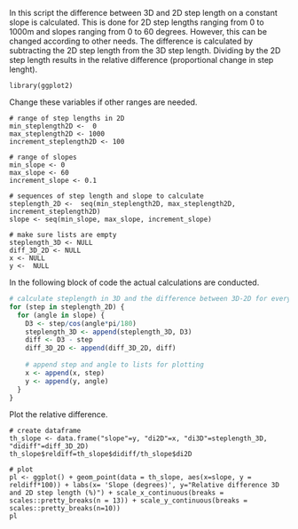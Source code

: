 
In this script the difference between 3D and 2D step length on a constant slope is calculated. This is done for 2D step lengths ranging from 0 to 1000m and slopes ranging from 0 to 60 degrees. However, this can be changed according to other needs. The difference is calculated by subtracting the 2D step length from the 3D step length. Dividing by the 2D step length results in the relative difference (proportional change in step lenght).

```
library(ggplot2)
```

Change these variables if other ranges are needed. 

```
# range of step lengths in 2D
min_steplength2D <-  0
max_steplength2D <- 1000
increment_steplength2D <- 100

# range of slopes
min_slope <- 0
max_slope <- 60
increment_slope <- 0.1

# sequences of step length and slope to calculate
steplength_2D <-  seq(min_steplength2D, max_steplength2D, increment_steplength2D)
slope <- seq(min_slope, max_slope, increment_slope)

# make sure lists are empty
steplength_3D <- NULL
diff_3D_2D <- NULL
x <- NULL
y <-  NULL
```

In the following block of code the actual calculations are conducted. 

```R
# calculate steplength in 3D and the difference between 3D-2D for every combination
for (step in steplength_2D) {
  for (angle in slope) {
    D3 <- step/cos(angle*pi/180)
    steplength_3D <- append(steplength_3D, D3)
    diff <- D3 - step
    diff_3D_2D <- append(diff_3D_2D, diff)
    
    # append step and angle to lists for plotting
    x <- append(x, step)
    y <- append(y, angle)
  }
}
```

Plot the relative difference.

```
# create dataframe
th_slope <- data.frame("slope"=y, "di2D"=x, "di3D"=steplength_3D, "didiff"=diff_3D_2D)
th_slope$reldiff=th_slope$didiff/th_slope$di2D

# plot
pl <- ggplot() + geom_point(data = th_slope, aes(x=slope, y = reldiff*100)) + labs(x= 'Slope (degrees)', y="Relative difference 3D and 2D step length (%)") + scale_x_continuous(breaks = scales::pretty_breaks(n = 13)) + scale_y_continuous(breaks = scales::pretty_breaks(n=10))
pl
```
